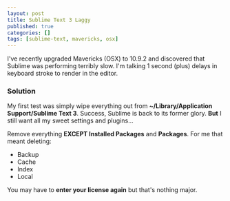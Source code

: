 ```yaml
---
layout: post
title: Sublime Text 3 Laggy
published: true
categories: []
tags: [sublime-text, mavericks, osx]
---
```

I've recently upgraded Mavericks (OSX) to 10.9.2 and discovered that Sublime was performing terribly slow. I'm talking 1 second (plus) delays in keyboard stroke to render in the editor.

### Solution

My first test was simply wipe everything out from **~/Library/Application Support/Sublime Text 3**. Success, Sublime is back to its former glory. **But** I still want all my sweet settings and plugins...

Remove everything **EXCEPT Installed Packages** and **Packages**. For me that meant deleting:

- Backup
- Cache
- Index
- Local

You may have to **enter your license again** but that's nothing major.
